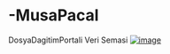 # -MusaPacal
DosyaDagitimPortali
Veri Semasi 
[![image](https://www.linkpicture.com/q/VeriTabaniSemasi.jpg)](https://www.linkpicture.com/view.php?img=LPic626c806557618342974339)
